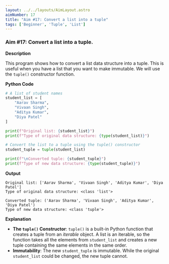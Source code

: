 ```yaml
---
layout: ../../layouts/AimLayout.astro
aimNumber: 17
title: "Aim #17: Convert a list into a tuple"
tags: ['Beginner', 'Tuple', 'List']
---
```


### Aim #17: Convert a list into a tuple.

**Description**

This program shows how to convert a list data structure into a tuple. This is useful when you have a list that you want to make immutable. We will use the `tuple()` constructor function.

**Python Code**

```python
# A list of student names
student_list = [
    "Aarav Sharma",
    "Vivaan Singh",
    "Aditya Kumar",
    "Diya Patel"
]

print(f"Original list: {student_list}")
print(f"Type of original data structure: {type(student_list)}")

# Convert the list to a tuple using the tuple() constructor
student_tuple = tuple(student_list)

print(f"\nConverted tuple: {student_tuple}")
print(f"Type of new data structure: {type(student_tuple)}")
```

**Output**

```text
Original list: ['Aarav Sharma', 'Vivaan Singh', 'Aditya Kumar', 'Diya Patel']
Type of original data structure: <class 'list'>

Converted tuple: ('Aarav Sharma', 'Vivaan Singh', 'Aditya Kumar', 'Diya Patel')
Type of new data structure: <class 'tuple'>
```

**Explanation**

- **The `tuple()` Constructor**: `tuple()` is a built-in Python function that creates a tuple from an *iterable* object. A list is an iterable, so the function takes all the elements from `student_list` and creates a new tuple containing the same elements in the same order.
- **Immutability**: The new `student_tuple` is immutable. While the original `student_list` could be changed, the new tuple cannot.

